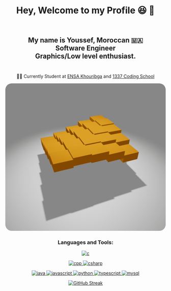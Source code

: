 <h1 align="center">Hey, Welcome to my Profile 😆 🎉 <br/><br/></h1>

<h2 align="center">My name is Youssef, Moroccan 🇲🇦<br/> Software Engineer <br/> Graphics/Low level enthusiast. <br/><br/></h2>

<p align="center">🧑‍🎓 Currently Student at <a href="http://ensak.usms.ac.ma/ensak/">ENSA Khouribga</a> and <a href="https://1337.ma/en/">1337 Coding School</a></p>
<p align="center">
  <img src="https://raw.githubusercontent.com/YeGoRenji/YeGoRenji/main/OrangeCarpet.gif" alt="animated orange carpet" height="auto" width="512" style="border-radius: 20px" />
</p>
<h3 align="center">Languages and Tools:</h3>
<p align="center">
  <a href="https://www.cprogramming.com/" target="_blank" rel="noreferrer"> <img src="https://cdn.jsdelivr.net/gh/devicons/devicon/icons/c/c-original.svg" alt="c" width="40" height="40"/> </a> 
</p>
<p align="center">
  <a href="https://cplusplus.com/" target="_blank" rel="noreferrer"> <img src="https://cdn.jsdelivr.net/gh/devicons/devicon/icons/cplusplus/cplusplus-original.svg" alt="cpp" width="40" height="40" /> </a>
  <a href="https://www.w3schools.com/cs/" target="_blank" rel="noreferrer"> <img src="https://cdn.jsdelivr.net/gh/devicons/devicon/icons/csharp/csharp-original.svg" alt="csharp" width="40" height="40"/> </a>
</p>
<p align="center">
  <a href="https://www.java.com" target="_blank" rel="noreferrer"> <img src="https://cdn.jsdelivr.net/gh/devicons/devicon/icons/java/java-original.svg" alt="java" width="40" height="40"/> </a> 
  <a href="https://developer.mozilla.org/en-US/docs/Web/JavaScript" target="_blank" rel="noreferrer"> <img src="https://cdn.jsdelivr.net/gh/devicons/devicon/icons/javascript/javascript-original.svg" alt="javascript" width="40" height="40"/> </a>
  <a href="https://www.python.org" target="_blank" rel="noreferrer"> <img src="https://cdn.jsdelivr.net/gh/devicons/devicon/icons/python/python-original.svg" alt="python" width="40" height="40"/> </a>
  <a href="https://www.typescriptlang.org/" target="_blank" rel="noreferrer"> <img src="https://cdn.jsdelivr.net/gh/devicons/devicon/icons/typescript/typescript-original.svg" alt="typescript" width="40" height="40" /> </a>
  <a href="https://www.mysql.com/" target="_blank" rel="noreferrer"> <img src="https://cdn.jsdelivr.net/gh/devicons/devicon/icons/mysql/mysql-original-wordmark.svg" alt="mysql" width="40" height="40"/> </a>
</p>
<p align="center">
<a href="https://git.io/streak-stats"><img src="https://streak-stats.demolab.com?user=YeGoRenji&theme=highcontrast&hide_border=true&border_radius=2&background=90%2C000000%2C7F4000&hide_longest_streak=true" alt="GitHub Streak" /></a>
</p>
